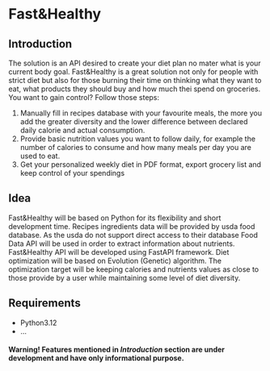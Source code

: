# Fast&Healthy
## Introduction
The solution is an API desired to create your diet plan no mater what is your current body goal. Fast&Healthy is a great solution not only for people with strict diet but also for those burning their time on thinking what they want to eat, what products they should buy and how much thei spend on groceries.
You want to gain control? Follow those steps:
1. Manually fill in recipes database with your favourite meals, the more you add the greater diversity and the lower difference between declared daily calorie and actual consumption.
2. Provide basic nutrition values you want to follow daily, for example the number of calories to consume and how many meals per day you are used to eat.
3. Get your personalized weekly diet in PDF format, export grocery list and keep control of your spendings

## Idea
Fast&Healthy will be based on Python for its flexibility and short development time. 
Recipes ingredients data will be provided by usda food database. 
As the usda do not support direct access to their database Food Data API will be used in order to extract information about nutrients.
Fast&Healthy API will be developed using FastAPI framework.
Diet optimization will be based on Evolution (Genetic) algorithm.
The optimization target will be keeping calories and nutrients values as close to those provide by a user while maintaining some level of diet diversity.
## Requirements
- Python3.12
- ...

#### Warning! Features mentioned in _Introduction_ section are under development and have only informational purpose.
